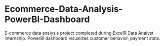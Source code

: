 # Ecommerce-Data-Analysis-PowerBI-Dashboard
E-commerce data analysis project completed during ExcelR Data Analyst internship. PowerBI dashboard visualizes customer behavior, payment stats.
